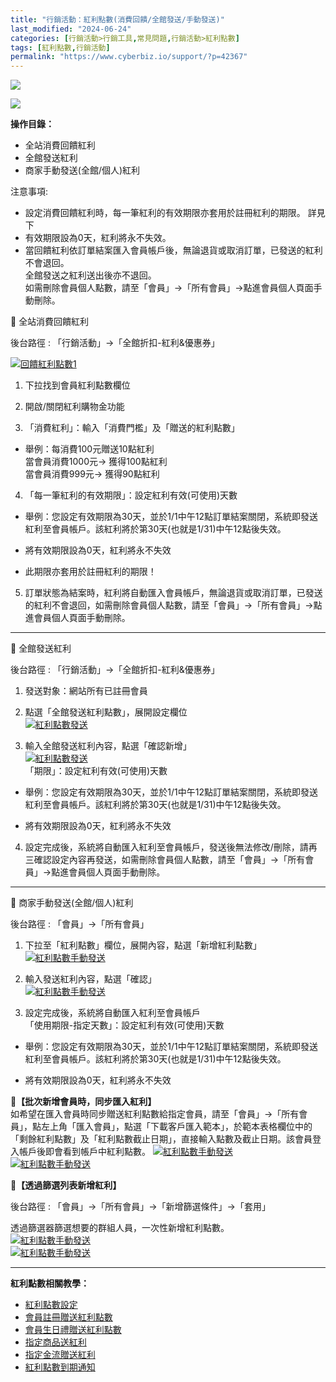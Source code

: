 ```yaml
---
title: "行銷活動：紅利點數(消費回饋/全館發送/手動發送)"
last_modified: "2024-06-24"
categories: [行銷活動>行銷工具,常見問題,行銷活動>紅利點數]
tags: [紅利點數,行銷活動]
permalink: "https://www.cyberbiz.io/support/?p=42367"
---
```


![](https://www.cyberbiz.io/support/wp-content/uploads/適用站別.png)

[ ![](https://www.cyberbiz.io/support/wp-content/uploads/台灣站.png)](https://www.cyberbiz.io/support/?page_id=2490)

**操作目錄：**

* 全站消費回饋紅利
* 全館發送紅利
* 商家手動發送(全館/個人)紅利



注意事項:  

* 設定消費回饋紅利時，每一筆紅利的有效期限亦套用於註冊紅利的期限。 詳見下
* 有效期限設為0天，紅利將永不失效。
* 當回饋紅利依訂單結案匯入會員帳戶後，無論退貨或取消訂單，已發送的紅利不會退回。  
全館發送之紅利送出後亦不退回。  
如需刪除會員個人點數，請至「會員」→「所有會員」→點進會員個人頁面手動刪除。


📌 全站消費回饋紅利  

後台路徑 : 「行銷活動」→「全館折扣-紅利&優惠券」  

[![回饋紅利點數1](https://www.cyberbiz.io/support/wp-content/uploads/紅利點數-1.png)](https://www.cyberbiz.io/support/wp-content/uploads/紅利點數-1.png)

1. 下拉找到會員紅利點數欄位  


2. 開啟/關閉紅利購物金功能  


3. 「消費紅利」：輸入「消費門檻」及「贈送的紅利點數」  

* 舉例：每消費100元贈送10點紅利  
當會員消費1000元→ 獲得100點紅利  
當會員消費999元→ 獲得90點紅利  


4. 「每一筆紅利的有效期限」：設定紅利有效(可使用)天數  

* 舉例：您設定有效期限為30天，並於1/1中午12點訂單結案關閉，系統即發送紅利至會員帳戶。該紅利將於第30天(也就是1/31)中午12點後失效。  

* 將有效期限設為0天，紅利將永不失效  

* 此期限亦套用於註冊紅利的期限！  


5. 訂單狀態為結案時，紅利將自動匯入會員帳戶，無論退貨或取消訂單，已發送的紅利不會退回，如需刪除會員個人點數，請至「會員」→「所有會員」→點進會員個人頁面手動刪除。  




* * *


📌 全館發送紅利  

後台路徑 : 「行銷活動」→「全館折扣-紅利&優惠券」  


1. 發送對象：網站所有已註冊會員  


2. 點選「全館發送紅利點數」，展開設定欄位  
[![紅利點數發送](https://www.cyberbiz.io/support/wp-content/uploads/紅利點數2-1.png)](https://www.cyberbiz.io/support/wp-content/uploads/紅利點數2-1.png)  

3. 輸入全館發送紅利內容，點選「確認新增」  
[![紅利點數發送](https://www.cyberbiz.io/support/wp-content/uploads/紅利點數3-1.png)](https://www.cyberbiz.io/support/wp-content/uploads/紅利點數3-1.png)  
「期限」：設定紅利有效(可使用)天數  

* 舉例：您設定有效期限為30天，並於1/1中午12點訂單結案關閉，系統即發送紅利至會員帳戶。該紅利將於第30天(也就是1/31)中午12點後失效。  

* 將有效期限設為0天，紅利將永不失效  


4. 設定完成後，系統將自動匯入紅利至會員帳戶，發送後無法修改/刪除，請再三確認設定內容再發送，如需刪除會員個人點數，請至「會員」→「所有會員」→點進會員個人頁面手動刪除。  



* * *


📌 商家手動發送(全館/個人)紅利  

後台路徑 : 「會員」→「所有會員」  


1. 下拉至「紅利點數」欄位，展開內容，點選「新增紅利點數」  
[![紅利點數手動發送](https://www.cyberbiz.io/support/wp-content/uploads/紅利點數-4.png)](https://www.cyberbiz.io/support/wp-content/uploads/紅利點數-4.png)  

2. 輸入發送紅利內容，點選「確認」  
[![紅利點數手動發送](https://www.cyberbiz.io/support/wp-content/uploads/紅利點數-5.png)](https://www.cyberbiz.io/support/wp-content/uploads/紅利點數-5.png)  

3. 設定完成後，系統將自動匯入紅利至會員帳戶  
「使用期限-指定天數」：設定紅利有效(可使用)天數  

* 舉例：您設定有效期限為30天，並於1/1中午12點訂單結案關閉，系統即發送紅利至會員帳戶。該紅利將於第30天(也就是1/31)中午12點後失效。  

* 將有效期限設為0天，紅利將永不失效  


**📍【批次新增會員時，同步匯入紅利】**  
如希望在匯入會員時同步贈送紅利點數給指定會員，請至「會員」→「所有會員」，點左上角「匯入會員」，點選「下載客戶匯入範本」，於範本表格欄位中的「剩餘紅利點數」及「紅利點數截止日期」，直接輸入點數及截止日期。該會員登入帳戶後即會看到帳戶中紅利點數。
[![紅利點數手動發送](https://www.cyberbiz.io/support/wp-content/uploads/紅利點數-9.png)](https://www.cyberbiz.io/support/wp-content/uploads/紅利點數-9.png)  
[![紅利點數手動發送](https://www.cyberbiz.io/support/wp-content/uploads/紅利點數-6.png)](https://www.cyberbiz.io/support/wp-content/uploads/紅利點數-6.png)  

**📍【透過篩選列表新增紅利】**  

後台路徑 : 「會員」→「所有會員」→「新增篩選條件」→「套用」  

透過篩選器篩選想要的群組人員，一次性新增紅利點數。  
[![紅利點數手動發送](https://www.cyberbiz.io/support/wp-content/uploads/紅利點數-7.png)](https://www.cyberbiz.io/support/wp-content/uploads/紅利點數-7.png)  
[![紅利點數手動發送](https://www.cyberbiz.io/support/wp-content/uploads/紅利點數-8.png)](https://www.cyberbiz.io/support/wp-content/uploads/紅利點數-8.png)  


* * *

**紅利點數相關教學：**

* [紅利點數設定](https://www.cyberbiz.io/support/?p=6103)
* [會員註冊贈送紅利點數](https://www.cyberbiz.io/support/?p=6234)
* [會員生日禮贈送紅利點數](https://www.cyberbiz.io/support/?p=1461)
* [指定商品送紅利](https://www.cyberbiz.io/support/?p=3489)
* [指定金流贈送紅利](https://www.cyberbiz.io/support/?p=3470)
* [紅利點數到期通知](https://www.cyberbiz.io/support/?p=11115)



